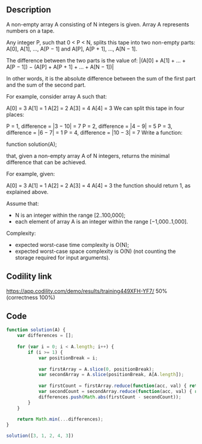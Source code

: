 ## Description
A non-empty array A consisting of N integers is given. Array A represents numbers on a tape.

Any integer P, such that 0 < P < N, splits this tape into two non-empty parts: A[0], A[1], ..., A[P − 1] and A[P], A[P + 1], ..., A[N − 1].

The difference between the two parts is the value of: |(A[0] + A[1] + ... + A[P − 1]) − (A[P] + A[P + 1] + ... + A[N − 1])|

In other words, it is the absolute difference between the sum of the first part and the sum of the second part.

For example, consider array A such that:

  A[0] = 3
  A[1] = 1
  A[2] = 2
  A[3] = 4
  A[4] = 3
We can split this tape in four places:

P = 1, difference = |3 − 10| = 7 
P = 2, difference = |4 − 9| = 5 
P = 3, difference = |6 − 7| = 1 
P = 4, difference = |10 − 3| = 7 
Write a function:

function solution(A);

that, given a non-empty array A of N integers, returns the minimal difference that can be achieved.

For example, given:

  A[0] = 3
  A[1] = 1
  A[2] = 2
  A[3] = 4
  A[4] = 3
the function should return 1, as explained above.

Assume that:
- N is an integer within the range [2..100,000];
- each element of array A is an integer within the range [−1,000..1,000].

Complexity:
- expected worst-case time complexity is O(N);
- expected worst-case space complexity is O(N) (not counting the storage required for input arguments).

## Codility link
https://app.codility.com/demo/results/training449XFH-YF7/ 50% (correctness 100%)

## Code
```javascript
function solution(A) {
    var differences = [];
    
    for (var i = 0; i < A.length; i++) {
        if (i >= 1) {
            var positionBreak = i;
            
            var firstArray = A.slice(0, positionBreak);
            var secondArray = A.slice(positionBreak, A[A.length]);
            
            var firstCount = firstArray.reduce(function(acc, val) { return acc + val; });
            var secondCount = secondArray.reduce(function(acc, val) { return acc + val; });
            differences.push(Math.abs(firstCount - secondCount));
        }
    }
    
    return Math.min(...differences);
}

solution([3, 1, 2, 4, 3])
```